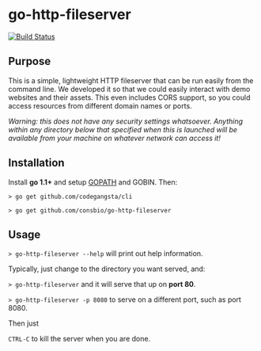 # go-http-fileserver #


[![Build Status](https://travis-ci.org/consbio/go-http-fileserver.svg?branch=master)](https://travis-ci.org/consbio/go-http-fileserver)



## Purpose ##

This is a simple, lightweight HTTP fileserver that can be run easily from the command line.  We developed it so that we could easily interact with demo websites and their assets.  This even includes CORS support, so you could access resources from different domain names or ports.

*Warning: this does not have any security settings whatsoever.  Anything within any directory below that specified when this is launched will be available from your machine on whatever network can access it!*


## Installation ##

Install **go 1.1+** and setup [GOPATH](http://golang.org/doc/code.html#GOPATH) and GOBIN.  Then:

```
> go get github.com/codegangsta/cli

> go get github.com/consbio/go-http-fileserver
```


## Usage ##

```> go-http-fileserver --help``` will print out help information.

Typically, just change to the directory you want served, and:

```> go-http-fileserver``` and it will serve that up on **port 80**.

```> go-http-fileserver -p 8080``` to serve on a different port, such as port 8080.

Then just

```CTRL-C``` to kill the server when you are done.
